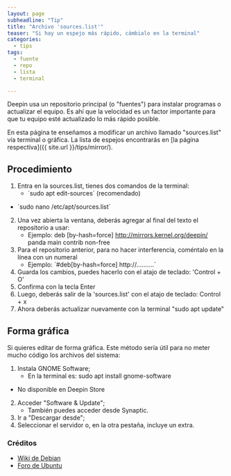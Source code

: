 ```yaml
---
layout: page
subheadline: "Tip"
title: "Archivo 'sources.list'"
teaser: "Si hay un espejo más rápido, cámbialo en la terminal"
categories:
  - tips
tags:
  - fuente
  - repo
  - lista
  - terminal

---
```


Deepin usa un repositorio principal (o "fuentes") para instalar programas o actualizar el equipo. Es ahí que la velocidad es un factor importante para que tu equipo esté actualizado lo más rápido posible.

En esta página te enseñamos a modificar un archivo llamado "sources.list" vía terminal o gráfica. La lista de espejos encontrarás en [la página respectiva]({{ site.url }}/tips/mirror/).

## Procedimiento

1. Entra en la sources.list, tienes dos comandos de la terminal:
	- ´sudo apt edit-sources´ (recomendado)
  - ´sudo nano /etc/apt/sources.list´
2. Una vez abierta la ventana, deberás agregar al final del texto el repositorio a usar:
	- Ejemplo: deb [by-hash=force] http://mirrors.kernel.org/deepin/ panda main contrib non-free
3. Para el repositorio anterior, para no hacer interferencia, coméntalo en la línea con un numeral
	- Ejemplo: ´#deb[by-hash=force] http://..........´
4. Guarda los cambios, puedes hacerlo con el atajo de teclado: 'Control + O'
5. Confirma con la tecla Enter
6. Luego, deberás salir de la 'sources.list' con el atajo de teclado: Control + x
7. Ahora deberás actualizar nuevamente con la terminal "sudo apt update"

## Forma gráfica

Si quieres editar de forma gráfica. Este método sería útil para no meter mucho código los archivos del sistema:

1. Instala GNOME Software;
	- En la terminal es: sudo apt install gnome-software
  - No disponible en Deepin Store
2. Acceder  "Software & Update";
	- También puedes acceder desde Synaptic.
3. Ir a "Descargar desde";
4. Seleccionar el servidor o, en la otra pestaña, incluye un extra.

### Créditos

* [Wiki de Debian](https://wiki.debian.org/HowToUpgradeKernel)
* [Foro de Ubuntu](http://www.ubuntu-es.org/node/169130)
